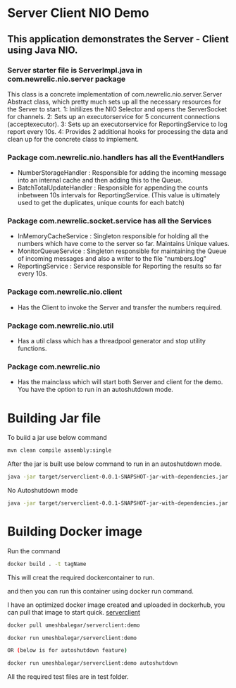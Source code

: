 # Server Client NIO Demo

## This application demonstrates the Server - Client using Java NIO.

### Server starter file is ServerImpl.java in com.newrelic.nio.server package
This class is a concrete implementation of com.newrelic.nio.server.Server Abstract class, which pretty much sets up all the necessary resources for the Server to start. 
1: Initilizes the NIO Selector and opens the ServerSocket for channels. 
2: Sets up an executorservice for 5 concurrent connections (acceptexecutor). 
3: Sets up an executorservice for ReportingService to log report every 10s.
4: Provides 2 additional hooks for processing the data and clean up for the concrete class to implement. 


### Package com.newrelic.nio.handlers has all the EventHandlers
- NumberStorageHandler : Responsible for adding the incoming message into an internal cache and then adding this to the Queue.
- BatchTotalUpdateHandler : Responsible for appending the counts inbetween 10s intervals for ReportingService. (This value is ultimately used to get the duplicates, unique counts for each batch)


### Package com.newrelic.socket.service has all the Services
- InMemoryCacheService : Singleton responsible for holding all the numbers which have come to the server so far. Maintains Unique values. 
- MonitorQueueService : Singleton responsible for maintaining the Queue of incoming messages and also a writer to the file "numbers.log"
- ReportingService : Service responsible for Reporting the results so far every 10s.


### Package com.newrelic.nio.client 
- Has the Client to invoke the Server and transfer the numbers required.

### Package com.newrelic.nio.util 
- Has a util class which has a threadpool generator and stop utility functions. 

### Package com.newrelic.nio 
- Has the mainclass which will start both Server and client for the demo. 
You have the option to run in an autoshutdown mode. 



# Building Jar file
To buiid a jar use below command
```bash
mvn clean compile assembly:single
```

After the jar is built use below command to run in an autoshutdown mode.
```bash
java -jar target/serverclient-0.0.1-SNAPSHOT-jar-with-dependencies.jar autoshutdown
```

No Autoshutdown mode
```bash
java -jar target/serverclient-0.0.1-SNAPSHOT-jar-with-dependencies.jar
```



# Building Docker image
Run the command 
```bash
docker build . -t tagName
```

This will creat the required dockercontainer to run. 

and then you can run this container using docker run command.

I have an optimized docker image created and uploaded in dockerhub, you can pull that image to start quick. [serverclient](https://cloud.docker.com/u/umeshbalegar/repository/docker/umeshbalegar/serverclient)
```bash
docker pull umeshbalegar/serverclient:demo

docker run umeshbalegar/serverclient:demo

OR (below is for autoshutdown feature)

docker run umeshbalegar/serverclient:demo autoshutdown
```
All the required test files are in test folder. 



  


